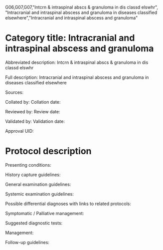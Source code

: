 G06,G07,G07,"Intcrn & intraspinal abscs & granuloma in dis classd elswhr", "Intracranial and intraspinal abscess and granuloma in diseases classified elsewhere","Intracranial and intraspinal abscess and granuloma"
# Category title: Intracranial and intraspinal abscess and granuloma

Abbreviated description: Intcrn & intraspinal abscs & granuloma in dis classd elswhr

Full description: Intracranial and intraspinal abscess and granuloma in diseases classified elsewhere

Sources:

Collated by:
Collation date:

Reviewed by:
Review date:

Validated by:
Validation date:

Approval UID:

# Protocol description

Presenting conditions:

History capture guidelines:

General examination guidelines:

Systemic examination guidelines:

Possible differential diagnoses with links to related protocols:

Symptomatic / Palliative management:

Suggested diagnostic tests:

Management:

Follow-up guidelines:
